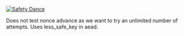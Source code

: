 [![Safety Dance](https://img.shields.io/badge/unsafe-forbidden-success.svg)](https://github.com/rust-secure-code/safety-dance/) 

Does not test nonce advance as we want to try an unlimited number of attempts. Uses less_safe_key in aead.
